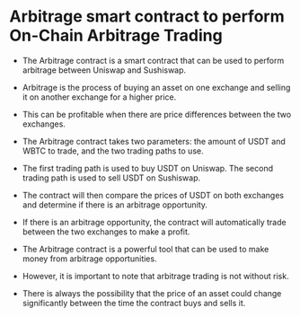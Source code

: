# Arbitrage smart contract to perform On-Chain Arbitrage Trading 

- The Arbitrage contract is a smart contract that can be used to perform arbitrage between Uniswap and Sushiswap. 

- Arbitrage is the process of buying an asset on one exchange and selling it on another exchange for a higher price. 

- This can be profitable when there are price differences between the two exchanges.

- The Arbitrage contract takes two parameters: the amount of USDT and WBTC to trade, and the two trading paths to use. 

- The first trading path is used to buy USDT on Uniswap. The second trading path is used to sell USDT on Sushiswap.

- The contract will then compare the prices of USDT on both exchanges and determine if there is an arbitrage opportunity. 

- If there is an arbitrage opportunity, the contract will automatically trade between the two exchanges to make a profit.

- The Arbitrage contract is a powerful tool that can be used to make money from arbitrage opportunities. 

- However, it is important to note that arbitrage trading is not without risk. 

- There is always the possibility that the price of an asset could change significantly between the time the contract buys and sells it.
